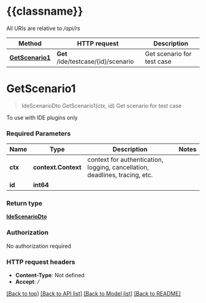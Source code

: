 # {{classname}}

All URIs are relative to */api/rs*

Method | HTTP request | Description
------------- | ------------- | -------------
[**GetScenario1**](IdeTestCaseControllerApi.md#GetScenario1) | **Get** /ide/testcase/{id}/scenario | Get scenario for test case

# **GetScenario1**
> IdeScenarioDto GetScenario1(ctx, id)
Get scenario for test case

To use with IDE plugins only

### Required Parameters

Name | Type | Description  | Notes
------------- | ------------- | ------------- | -------------
 **ctx** | **context.Context** | context for authentication, logging, cancellation, deadlines, tracing, etc.
  **id** | **int64**|  | 

### Return type

[**IdeScenarioDto**](IdeScenarioDto.md)

### Authorization

No authorization required

### HTTP request headers

 - **Content-Type**: Not defined
 - **Accept**: */*

[[Back to top]](#) [[Back to API list]](../README.md#documentation-for-api-endpoints) [[Back to Model list]](../README.md#documentation-for-models) [[Back to README]](../README.md)

